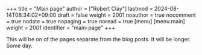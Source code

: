 +++
title = "Main page"
author = ["Robert Clay"]
lastmod = 2024-08-14T08:34:02+09:00
draft = false
weight = 2001
noauthor = true
nocomment = true
nodate = true
nopaging = true
noread = true
[menu]
  [menu.main]
    weight = 2001
    identifier = "main-page"
+++

This will be on of the pages separate from the blog posts. It will be longer.
Some day.
